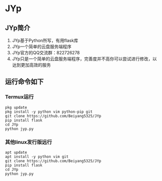 # JYp
## JYp简介
1. JYp基于Python所写，有用flask库
2. JYp一个简单的云盘服务端程序
3. JYp官方的QQ交流群：822726278
4. JYp只是一个简单的云盘服务端程序，完善度并不高你可以尝试进行修改，以达到更加高效的服务

## 运行命令如下

### Termux运行
```
pkg update
pkg install -y python vim python-pip git
git clone https://github.com/Beiyang5325/JYp
pip install flask
cd JYp
python jyp.py
```


### 其他linux发行版远行
```
apt update
apt install -y python vim git
git clone https://github.com/Beiyang5325/JYp
pip install flask
cd JYp
python jyp.py
```
